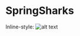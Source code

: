 # SpringSharks
Inline-style: 
![alt text](https://www.google.com/url?sa=i&url=https%3A%2F%2Fwww.pinclipart.com%2Fpindetail%2FibmJbmR_shark-royalty-free-cartoon-clip-art-cartoon-great%2F&psig=AOvVaw0sZqc12BBjVDHQommOBbU-&ust=1646842497305000&source=images&cd=vfe&ved=0CAsQjRxqFwoTCJCOucb0tvYCFQAAAAAdAAAAABAD "Shrak")
